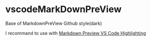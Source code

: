 # vscodeMarkDownPreView
Base of MarkdownPreView Github style(dark)

I recommand to use with [Markdown Preview VS Code Highlighting](https://marketplace.visualstudio.com/items?itemName=bierner.markdown-shiki)
